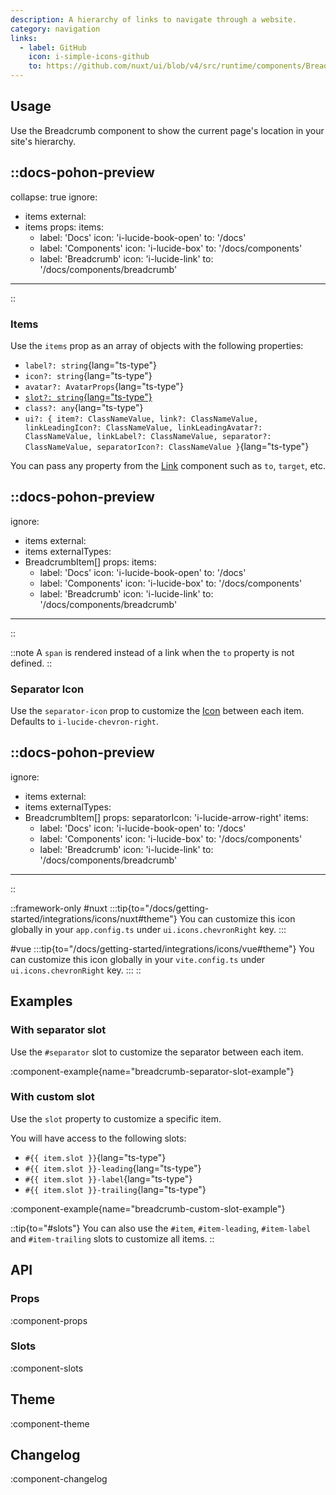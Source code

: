 ```yaml
---
description: A hierarchy of links to navigate through a website.
category: navigation
links:
  - label: GitHub
    icon: i-simple-icons-github
    to: https://github.com/nuxt/ui/blob/v4/src/runtime/components/Breadcrumb.vue
---
```


## Usage

Use the Breadcrumb component to show the current page's location in your site's hierarchy.

::docs-pohon-preview
---
collapse: true
ignore:
  - items
external:
  - items
props:
  items:
    - label: 'Docs'
      icon: 'i-lucide-book-open'
      to: '/docs'
    - label: 'Components'
      icon: 'i-lucide-box'
      to: '/docs/components'
    - label: 'Breadcrumb'
      icon: 'i-lucide-link'
      to: '/docs/components/breadcrumb'
---
::

### Items

Use the `items` prop as an array of objects with the following properties:

- `label?: string`{lang="ts-type"}
- `icon?: string`{lang="ts-type"}
- `avatar?: AvatarProps`{lang="ts-type"}
- [`slot?: string`{lang="ts-type"}](#with-custom-slot)
- `class?: any`{lang="ts-type"}
- `ui?: { item?: ClassNameValue, link?: ClassNameValue, linkLeadingIcon?: ClassNameValue, linkLeadingAvatar?: ClassNameValue, linkLabel?: ClassNameValue, separator?: ClassNameValue, separatorIcon?: ClassNameValue }`{lang="ts-type"}

You can pass any property from the [Link](/docs/components/link#props) component such as `to`, `target`, etc.

::docs-pohon-preview
---
ignore:
  - items
external:
  - items
externalTypes:
  - BreadcrumbItem[]
props:
  items:
    - label: 'Docs'
      icon: 'i-lucide-book-open'
      to: '/docs'
    - label: 'Components'
      icon: 'i-lucide-box'
      to: '/docs/components'
    - label: 'Breadcrumb'
      icon: 'i-lucide-link'
      to: '/docs/components/breadcrumb'
---
::

::note
A `span` is rendered instead of a link when the `to` property is not defined.
::

### Separator Icon

Use the `separator-icon` prop to customize the [Icon](/docs/components/icon) between each item. Defaults to `i-lucide-chevron-right`.

::docs-pohon-preview
---
ignore:
  - items
external:
  - items
externalTypes:
  - BreadcrumbItem[]
props:
  separatorIcon: 'i-lucide-arrow-right'
  items:
    - label: 'Docs'
      icon: 'i-lucide-book-open'
      to: '/docs'
    - label: 'Components'
      icon: 'i-lucide-box'
      to: '/docs/components'
    - label: 'Breadcrumb'
      icon: 'i-lucide-link'
      to: '/docs/components/breadcrumb'
---
::

::framework-only
#nuxt
:::tip{to="/docs/getting-started/integrations/icons/nuxt#theme"}
You can customize this icon globally in your `app.config.ts` under `ui.icons.chevronRight` key.
:::

#vue
:::tip{to="/docs/getting-started/integrations/icons/vue#theme"}
You can customize this icon globally in your `vite.config.ts` under `ui.icons.chevronRight` key.
:::
::

## Examples

### With separator slot

Use the `#separator` slot to customize the separator between each item.

:component-example{name="breadcrumb-separator-slot-example"}

### With custom slot

Use the `slot` property to customize a specific item.

You will have access to the following slots:

- `#{{ item.slot }}`{lang="ts-type"}
- `#{{ item.slot }}-leading`{lang="ts-type"}
- `#{{ item.slot }}-label`{lang="ts-type"}
- `#{{ item.slot }}-trailing`{lang="ts-type"}

:component-example{name="breadcrumb-custom-slot-example"}

::tip{to="#slots"}
You can also use the `#item`, `#item-leading`, `#item-label` and `#item-trailing` slots to customize all items.
::

## API

### Props

:component-props

### Slots

:component-slots

## Theme

:component-theme

## Changelog

:component-changelog

